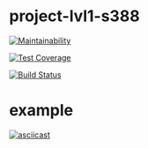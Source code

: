 # project-lvl1-s388

[![Maintainability](https://api.codeclimate.com/v1/badges/43adca0985520c4ffb3d/maintainability)](https://codeclimate.com/github/mairiv/project-lvl1-s388/maintainability)

[![Test Coverage](https://api.codeclimate.com/v1/badges/43adca0985520c4ffb3d/test_coverage)](https://codeclimate.com/github/mairiv/project-lvl1-s388/test_coverage)

[![Build Status](https://travis-ci.org/mairiv/project-lvl1-s388.svg?branch=master)](https://travis-ci.org/mairiv/project-lvl1-s388)

# example 
[![asciicast](https://asciinema.org/a/14.png)](https://asciinema.org/a/BhWFHSrCXG0Q4WIQmOhcU20NA)
